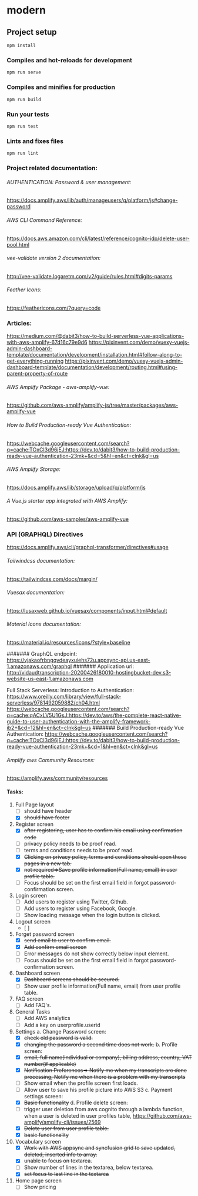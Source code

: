 # modern

## Project setup
```
npm install
```

### Compiles and hot-reloads for development
```
npm run serve
```

### Compiles and minifies for production
```
npm run build
```

### Run your tests
```
npm run test
```

### Lints and fixes files
```
npm run lint
```
### Project related documentation:
###### AUTHENTICATION: Password & user management: 
https://docs.amplify.aws/lib/auth/manageusers/q/platform/js#change-password
###### AWS CLI Command Reference: 
https://docs.aws.amazon.com/cli/latest/reference/cognito-idp/delete-user-pool.html
###### vee-validate version 2 documentation:
http://vee-validate.logaretm.com/v2/guide/rules.html#digits-params
###### Feather Icons: 
https://feathericons.com/?query=code

### Articles:
https://medium.com/@dabit3/how-to-build-serverless-vue-applications-with-aws-amplify-67d16c79e9d6
https://pixinvent.com/demo/vuexy-vuejs-admin-dashboard-template/documentation/development/installation.html#follow-along-to-get-everything-running
https://pixinvent.com/demo/vuexy-vuejs-admin-dashboard-template/documentation/development/routing.html#using-parent-property-of-route
###### AWS Amplify Package - aws-amplify-vue: 
https://github.com/aws-amplify/amplify-js/tree/master/packages/aws-amplify-vue
###### How to Build Production-ready Vue Authentication: 
https://webcache.googleusercontent.com/search?q=cache:TOxCI3d96jEJ:https://dev.to/dabit3/how-to-build-production-ready-vue-authentication-23mk+&cd=5&hl=en&ct=clnk&gl=us
###### AWS Amplify Storage: 
https://docs.amplify.aws/lib/storage/upload/q/platform/js
###### A Vue.js starter app integrated with AWS Amplify: 
https://github.com/aws-samples/aws-amplify-vue

### API (GRAPHQL) Directives
https://docs.amplify.aws/cli/graphql-transformer/directives#usage
###### Tailwindcss documentation:
https://tailwindcss.com/docs/margin/

###### Vuesax documentation:
https://lusaxweb.github.io/vuesax/components/input.html#default
###### Material Icons documentation:
https://material.io/resources/icons/?style=baseline

####### GraphQL endpoint: 
https://vjakaofrbngqvdeayxuiehs72u.appsync-api.us-east-1.amazonaws.com/graphql
####### Application url: 
http://vidaudtranscription-20200426180010-hostingbucket-dev.s3-website-us-east-1.amazonaws.com

Full Stack Serverless: Introduction to Authentication: https://www.oreilly.com/library/view/full-stack-serverless/9781492059882/ch04.html
https://webcache.googleusercontent.com/search?q=cache:qACxLV5U1GsJ:https://dev.to/aws/the-complete-react-native-guide-to-user-authentication-with-the-amplify-framework-ib2+&cd=12&hl=en&ct=clnk&gl=us
####### Build Production-ready Vue Authentication:
https://webcache.googleusercontent.com/search?q=cache:TOxCI3d96jEJ:https://dev.to/dabit3/how-to-build-production-ready-vue-authentication-23mk+&cd=1&hl=en&ct=clnk&gl=us
###### Amplify aws Community Resources:
https://amplify.aws/community/resources

#### Tasks:

1. 	Full Page layout
	- [ ] should have header
    - [x] ~~should have footer~~
2. Register screen
    - [x] ~~after registering, user has to confirm his email using confirmation code~~
    - [ ] privacy policy needs to be proof read.
    - [ ] terms and conditions needs to be proof read.
    - [x] ~~Clicking on privacy policy, terms and conditions should open those pages in a new tab.~~
    - [x] ~~not required=>Save profile information(Full name, email) in user profile table.~~
    - [ ] Focus should be set on the first email field in forgot password-confirmation screen.
3. Login screen
	- [ ] Add users to register using Twitter, Github.
    - [ ] Add users to register using Facebook, Google.
    - [ ] Show loading message when the login button is clicked.
4. Logout screen
	- [ ] 
5. Forget password screen
    - [x] ~~send email to user to confirm email.~~
    - [x] ~~Add confirm email screen~~
    - [ ] Error messages do not show correctly below input element.
    - [ ] Focus should be set on the first email field in forgot password-confirmation screen.
6. Dashboard screen
    - [x] ~~Dashboard screens should be secured.~~
    - [ ] Show user profile information(Full name, email) from user profile table. 
7. FAQ screen
    - [ ] Add FAQ's.
8. General Tasks
	- [ ] Add AWS analytics
	- [ ] Add a key on userprofile.userid
9. Settings
	a. Change Password screen:
    - [x] ~~check old password is valid.~~
    - [x] ~~changing the password a second time does not work.~~
	b. Profile screen:
    - [x] ~~email, full name(Individual or company), billing address, country, VAT number(if applicable)~~
    - [x] ~~Notification Preferences=> Notify me when my transcripts are done processing, Notify me when there is a problem with my transcripts~~
    - [ ] Show email when the profile screen first loads.
    - [ ] Allow user to save his profile picture into AWS S3
    c. Payment settings screen:
    - [x] ~~Basic functionality~~
    d. Profile delete screen:
    - [ ] trigger user deletion from aws cognito through a lambda function, when a user is deleted in user profiles table, https://github.com/aws-amplify/amplify-cli/issues/2569
    - [x] ~~Delete user from user profile table.~~
    - [x] ~~basic functionality~~
10. Vocabulary screen
    - [x] ~~Work with AWS appsync and syncfusion grid to save updated, deleted, inserted info to array.~~
    - [x] ~~unable to focus on textarea.~~
    - [ ] Show number of lines in the textarea, below textarea.
    - [x] ~~set focus to last line in the textarea~~
11. Home page screen
    - [ ] Show pricing